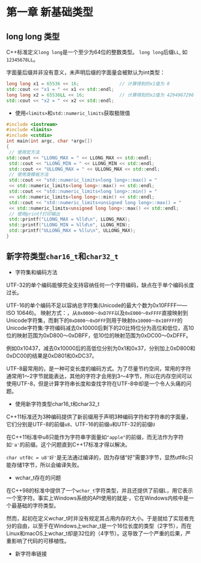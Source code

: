 # 第一章 新基础类型

## long long 类型

C++标准定义`long long`是一个至少为64位的整数类型。
`long long`后缀`LL`, 如`12345678LL`。

字面量后缀并非没有意义，未声明后缀的字面量会被默认为int类型：

```cpp
long long x1 = 65536 << 16;               // 计算得到的x1值为 0
std::cout << "x1 = " << x1 << std::endl;
long long x2 = 65536LL << 16;             // 计算得到的x2值为 4294967296（0x100000000）
std::cout << "x2 = " << x2 << std::endl;
```

* 使用`<limits>`和`std::numeric_limits`获取极限值

```cpp
#include <iostream>
#include <limits>
#include <cstdio>
int main(int argc, char *argv[])
{
 // 使用宏方法
std::cout << "LLONG_MAX = " << LLONG_MAX << std::endl;
 std::cout << "LLONG_MIN = " << LLONG_MIN << std::endl;
 std::cout << "ULLONG_MAX = " << ULLONG_MAX << std::endl;
 // 使用类模板方法
 std::cout << "std::numeric_limits<long long>::max() = " 
 << std::numeric_limits<long long>::max() << std::endl;
 std::cout << "std::numeric_limits<long long>::min() = " 
 << std::numeric_limits<long long>::min() << std::endl;
 std::cout << "std::numeric_limits<unsigned long long>::max() = " 
 << std::numeric_limits<unsigned long long>::max() << std::endl;
 // 使用printf打印输出
 std::printf("LLONG_MAX = %lld\n", LLONG_MAX);
 std::printf("LLONG_MIN = %lld\n", LLONG_MIN);
 std::printf("ULLONG_MAX = %llu\n", ULLONG_MAX);
}
```

## 新字符类型`char16_t`和`char32_t`

* 字符集和编码方法

UTF-32的单个编码能够完全支持容纳任何一个字符编码，缺点在于单个编码长度过长。

UTF-16的单个编码不足以容纳总字符集(Unicode的最大个数为0x10FFFF——ISO 10646)。
映射方式：，从`0x0000～0xD7FF`以及`0xE000～0xFFFF`直接映射到Unicode字符集，而剩下的`0xD800～0xDFFF`则用于映射`0x10000～0x10FFFF`的Unicode字符集:字符编码减去0x10000后剩下的20比特位分为高位和低位，高10位的映射范围为0xD800～0xDBFF，低10位的映射范围为0xDC00～0xDFFF。

例如0x10437，减去0x10000后的高低位分别为0x1和0x37，分别加上0xD800和0xDC00的结果是0xD801和0xDC37。

UTF-8最常用的，是一种可变长度的编码方式。为了尽量节约空间，常用的字符通常用1～2字节就能表达，其他的字符才会用到3～4字节，所以在内存空间可以使用UTF-8，但是计算字符串长度和查找字符在UTF-8中却是一个令人头痛的问题。

* 使用新字符类型char16_t和char32_t

C++11标准还为3种编码提供了新前缀用于声明3种编码字符和字符串的字面量，它们分别是UTF-8的前缀`u8`、UTF-16的前缀`u`和UTF-32的前缀`U`

在C++11标准中u8只能作为字符串字面量如`"apple"`的前缀，而无法作为字符如`'a'`的前缀。这个问题直到C++17标准才得以解决。

`char utf8c = u8'好'`是无法通过编译的，因为存储“好”需要3字节，显然utf8c只能存储1字节，所以会编译失败。

* wchar_t存在的问题

在C++98的标准中提供了一个`wchar_t`字符类型，并且还提供了前缀L，用它表示一个宽字符。事实上Windows系统的API使用的就是·，它在Windows内核中是一个最基础的字符类型。

然而，起初在定义wchar_t时并没有规定其占用内存的大小。于是就给了实现者充分的自由，以至于在Windows上wchar_t是一个16位长度的类型（2字节），而在Linux和macOS上wchar_t却是32位的（4字节）。这导致了一个严重的后果，严重影响了代码的可移植性。

* 新字符串链接

